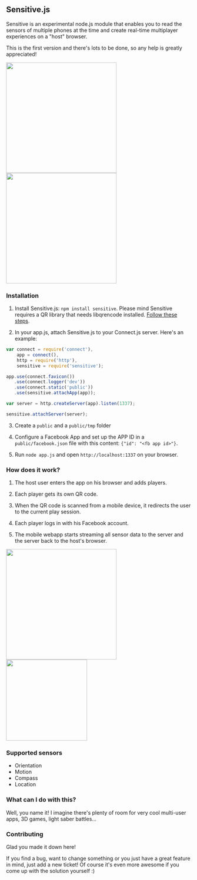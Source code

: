 ## Sensitive.js
Sensitive is an experimental node.js module that enables you to read the sensors of multiple phones at the time and create real-time multiplayer experiences on a "host" browser.

This is the first version and there's lots to be done, so any help is greatly appreciated!

<img src="http://f.cl.ly/items/3Z140G2p341D38462J44/Screen%20Shot%202013-03-29%20at%202.44.46%20PM.png" height="300" />

<img src="http://cl.ly/image/2e1n030Z2V2d/2013-03-29%2014.52.33.png" height="300" />

### Installation

1. Install Sensitive.js: `npm install sensitive`. Please mind Sensitive requires a QR library that needs libqrencode installed. [Follow these steps](https://github.com/bcelenza/node-qr).

2. In your app.js, attach Sensitive.js to your Connect.js server. Here's an example:
  ```js
  var connect = require('connect'),
      app = connect(),
      http = require('http'),
      sensitive = require('sensitive');

  app.use(connect.favicon())
     .use(connect.logger('dev'))
     .use(connect.static('public'))
     .use(sensitive.attachApp(app));

  var server = http.createServer(app).listen(1337);

  sensitive.attachServer(server);
  ```
3. Create a `public` and a `public/tmp` folder
4. Configure a Facebook App and set up the APP ID in a `public/facebook.json` file with this content: `{"id": "<fb app id>"}`.

4. Run `node app.js` and open `http://localhost:1337` on your browser.


### How does it work?
1. The host user enters the app on his browser and adds players.

2. Each player gets its own QR code.

3. When the QR code is scanned from a mobile device, it redirects the user to the current play session.

4. Each player logs in with his Facebook account.

5. The mobile webapp starts streaming all sensor data to the server and the server back to the host's browser.

<img src="https://www.lucidchart.com/publicSegments/view/5155c738-1148-47aa-9ab0-0aa40a000cd9/image.png" height="300" />

<img src="https://www.lucidchart.com/publicSegments/view/5155d545-9bf4-444f-8851-7b790a000cd9/image.png" height="220" />

### Supported sensors
* Orientation
* Motion
* Compass
* Location


### What can I do with this?
Well, you name it! I imagine there's plenty of room for very cool multi-user apps, 3D games, light saber battles…


### Contributing
Glad you made it down here!

If you find a bug, want to change something or you just have a great feature in mind, just add a new ticket! Of course it's even more awesome if you come up with the solution yourself :)
